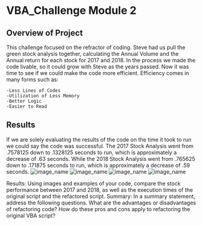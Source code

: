 # VBA_Challenge Module 2

##  Overview of Project

This challenge focused on the refractor of coding. Steve had us pull the green stock analysis together, calculating the Annual Volume and the Annual return for each stock for 2017 and 2018. In the process we made the code livable, so it could grow with Steve as the years passed. Now it was time to see if we could make the code more efficient. Efficiency comes in many forms such as:

    -Less Lines of Codes
    -Utilization of Less Memory
    -Better Logic
    -Easier to Read

## Results
If we are solely evaluating the results of the code on the time it took to run we could say the code was successful.  The 2017 Stock Analysis went from .7578125 down to .1328125 seconds to run, which is approximately a decrease of .63 seconds. While the 2018 Stock Analysis went from .765625 down to .171875 seconds to run, which is approximately a decrease of .59 seconds. 
 ![image_name](path/to/image_name.png)
  ![image_name](path/to/image_name.png)
   ![image_name](path/to/image_name.png)
    ![image_name](path/to/image_name.png)




Results: Using images and examples of your code, compare the stock performance between 2017 and 2018, as well as the execution times of the original script and the refactored script.
Summary: In a summary statement, address the following questions.
What are the advantages or disadvantages of refactoring code?
How do these pros and cons apply to refactoring the original VBA script?
